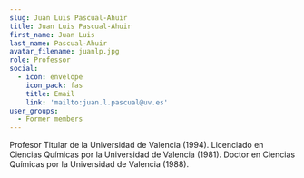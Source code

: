 ```yaml
---
slug: Juan Luis Pascual-Ahuir
title: Juan Luis Pascual-Ahuir
first_name: Juan Luis
last_name: Pascual-Ahuir
avatar_filename: juanlp.jpg
role: Professor
social:
  - icon: envelope
    icon_pack: fas
    title: Email
    link: 'mailto:juan.l.pascual@uv.es'
user_groups:
  - Former members
---
```

Profesor Titular de la Universidad de Valencia (1994). Licenciado en Ciencias Químicas por la Universidad de Valencia (1981). Doctor en Ciencias Químicas por la Universidad de Valencia (1988).
